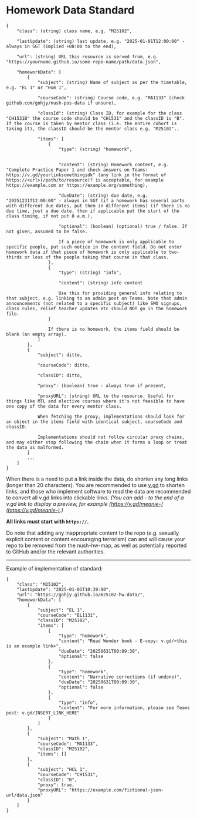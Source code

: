 # Homework Data Standard
```
{
    "class": (string) class name, e.g. "M25102",

    "lastUpdate": (string) last update, e.g. "2025-01-01T12:00:00" - always in SGT (implied +08:00 to the end),
    
    "url": (string) URL this resource is served from, e.g. "https://yourname.github.io/some-repo-name/path/data.json",

    "homeworkData": [
        {
            "subject": (string) Name of subject as per the timetable, e.g. "EL 1" or "Hum 1",
            
            "courseCode": (string) Course code, e.g. "MA1133" (check github.com/gohjy/nush-pos-data if unsure),
            
            "classId": (string) Class ID, for example for the class "CH1531B" the course code should be "CH1531" and the classID is "B". If the course is taken by mentor class (i.e. the entire cohort is taking it), the classID should be the mentor class e.g. "M25102".,
            
            "items": [
                {
                    "type": (string) "homework",


                    "content": (string) Homework content, e.g. "Complete Practice Paper 1 and check answers on Teams: https://v.gd/yourlinksomethingidk" (any link in the format of https://<url>(/path/to/resource)? is acceptable, for example https://example.com or https://example.org/something),

                    "dueDate": (string) due date, e.g. "20251231T12:00:00" - always in SGT (if a homework has several parts with different due dates, put them in different items) (if there is no due time, just a due date, then if applicable put the start of the class timing, if not put 8 a.m.),
                    
                    "optional": (boolean) (optional) true / false. If not given, assumed to be false.

                    If a piece of homework is only applicable to specific people, put such notice in the content field. Do not enter homework data if that piece of homework is only applicable to two-thirds or less of the people taking that course in that class.
                },
                {
                    "type": (string) "info",

                    "content": (string) info content

                    Use this for providing general info relating to that subject, e.g. linking to an admin post on Teams. Note that admin announcements (not related to a specific subject) like SMO signups, class rules, relief teacher updates etc should NOT go in the homework file.
                }

                If there is no homework, the items field should be blank (an empty array).
            ]
        },
        {
            "subject": ditto,
            
            "courseCode": ditto,
            
            "classID": ditto,
            
            "proxy": (boolean) true - always true if present,
            
            "proxyURL": (string) URL to the resource. Useful for things like MTL and elective courses where it's not feasible to have one copy of the data for every mentor class.

            When fetching the proxy, implementations should look for an object in the items field with identical subject, courseCode and classID.

            Implementations should not follow circular proxy chains, and may either stop following the chain when it forms a loop or treat the data as malformed.
        }
        ...
    ]
}
```

When there is a need to put a link inside the data, do shorten any long links (longer than 20 characters). You are recommended to use [v.gd](https://v.gd) to shorten links, and those who implement software to read the data are recommended to convert all v.gd links into clickable links. *(You can add - to the end of a v.gd link to display a preview, for example [https://v.gd/meanie-](https://v.gd/meanie-).)*

**All links must start with `https://`.**

Do note that adding any inappropriate content to the repo (e.g. sexually explicit content or content encouraging terrorism) can and will cause your repo to be removed from the nush-hw-map, as well as potentially reported to GitHub and/or the relevant authorities.

---

Example of implementation of standard:
```
{
    "class": "M25102",
    "lastUpdate": "2025-01-01T10:39:00",
    "url": "https://gohjy.github.io/m25102-hw-data/",
    "homeworkData": [
        {
            "subject": "EL 1",
            "courseCode": "EL1131",
            "classID": "M25102",
            "items": [
                {
                    "type": "homework",
                    "content": "Read Wonder book - E-copy: v.gd/<this is an example link>",
                    "dueDate": "20250631T00:09:30",
                    "optional": false
                },
                {
                    "type": "homework",
                    "content": "Narrative corrections (if undone)",
                    "dueDate": "20250631T00:09:30",
                    "optional": false
                },
                {
                    "type": "info",
                    "content": "For more information, please see Teams post: v.gd/INSERT_LINK_HERE"
                }
            ]
        },
        {
            "subject": "Math 1",
            "courseCode": "MA1133",
            "classID": "M25102",
            "items": []
        },
        {
            "subject": "HCL 1",
            "courseCode": "CH1531",
            "classID": "B",
            "proxy": true,
            "proxyURL": "https://example.com/fictional-json-url/data.json"
        }
    ]
}
```
